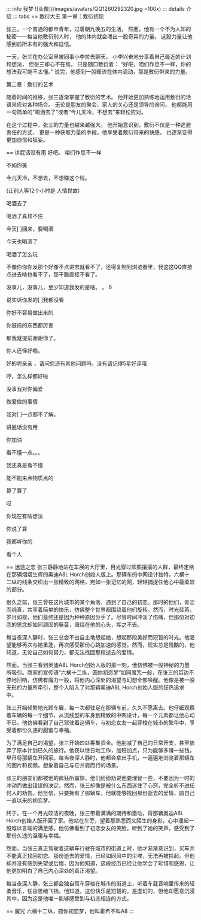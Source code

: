 ::: info 我梦
![头像](/images/avatars/QQ1260292320.jpg =100x)
::: details 介绍
::: tabs
== 敷衍大王
第一章：敷衍初现

张三，一个普通的都市青年，过着朝九晚五的生活。
然而，他有一个不为人知的秘密——每当他敷衍别人时，
他的体内就会涌出一股奇异的力量。
这股力量让他感到前所未有的强大和自信。

一天，张三在办公室里被同事小李拉去聊天。
小李兴奋地分享着自己最近的计划和想法，
但张三却心不在焉，
只是随口敷衍着：
“好吧，咱们作息不一样，你的想法我可能不太懂。”
说完，他感到一股暖流在体内涌动，那是敷衍带来的力量。

第二章：敷衍的艺术

随着时间的推移，张三逐渐掌握了敷衍的艺术。
他开始更加熟练地运用敷衍的话语来应对各种场合。
无论是朋友的聚会、家人的关心还是领导的询问，
他都能用一句简单的“喝酒去了”或者“今儿天冷，不想去”来轻松应对。

在这个过程中，张三的力量也越来越强大。
他开始意识到，敷衍不仅是一种逃避责任的方式，
更是一种获取力量的手段。他享受着敷衍带来的快感，
也逐渐变得更加自信和狂妄。

== 讲屁话没有用
好吧。 咱们作息不一样

不如你美

今儿天冷，不想去，不想赚这个钱。

(让别人等12个小时是 人情世故)

喝酒去了

喝酒了真顶不住

今天[ ]回来，要喝酒

今天也喝酒了

喝酒了怎么玩

不像你你你发那个好像不点进去就看不了，还得复制到浏览器里，我这这QQ直接点进去啥也看不了，那干脆直接不看了。

没事儿，没事儿，至少知道我发的是啥。
。
6

说实话你发的[ ]我都没看

你好不容易做出来的

你鼓捣的东西都厉害

那我就提前谢谢你了。

你人还怪好嘞。

好的呢亲亲 ，请问您还有其他问题吗，没有请记得5星好评哦

哼，怎么样都好啦

没事我对你偏爱

做爱做的事情

我对[ ]一点都不了解。

讲屁话没有用

你加油

看不懂一点。。。

我还真是看不懂

能不能来点物质点的

算了算了

哎

你现在有啥想法

你说了算

我都听你的

看个人

== 迷途之恋
张三静静地站在车展的大厅里，目光穿过熙熙攘攘的人群，最终定格在那辆熠熠生辉的奥迪A8L Horch创始人版上。那辆车的中网设计独特，六横十二纵的线条交织出一张精致的网格，宛如一张记忆的网，轻轻捕捉住他心中最柔软的部分。

很久之前，张三曾在这片城市的某个角落，遇到了自己的初恋。那时的他们，青涩而纯真，共享着简单的快乐，仿佛整个世界都围绕着他们旋转。然而，时光荏苒，岁月如梭，他们最终还是因为种种原因分手了。尽管时间冲淡了伤痛，但那份对初恋的思念却如同顽固的藤蔓，缠绕在他的心头，挥之不去。

每当夜深人静时，张三总会不由自主地想起她，想起那段美好而短暂的时光。他渴望能够再次与她重逢，再次感受那份心跳加速的感觉。然而，现实总是残酷的，他知道，无论自己如何努力，都无法找回那段逝去的爱情。

然而，当张三看到奥迪A8L Horch创始人版的那一刻，他仿佛被一股神秘的力量所吸引。商家的宣传语“六横十二纵，圆你初恋梦”如同魔咒一般，在张三的耳边不停地回响，仿佛有魔力一般，将他内心深处的渴望与幻想全部唤醒。他像是被一股无形的力量所牵引，整个人陷入了对那辆奥迪A8L Horch创始人版的狂热追求中。

张三开始频繁地光顾车展，每一次都驻足在那辆车前，久久不愿离去。他仔细观察着车辆的每一个细节，从流线型的车身到精致的中网设计，每一个元素都让他心动不已。他仿佛看到了自己驾驶着这辆车，与初恋女友一起穿梭在城市的繁华中，享受着那份久违的甜蜜与幸福。

为了满足自己的渴望，张三开始四处筹集资金。他削减了自己的日常开支，甚至放弃了原本计划已久的旅行。他夜以继日地工作，加班加点，只为能够多赚一些钱，早日将那辆车开回家。每当夜深人静时，他都会拿出手机，一遍遍地浏览着那辆车的图片和视频，想象着自己与它并肩而行的场景。

张三的朋友们都被他的疯狂所震惊。他们纷纷劝说他要理智一些，不要因为一时的冲动而做出错误的决定。然而，张三却像是被什么东西迷住了心窍，完全听不进任何人的劝告。他坚信，只要拥有了那辆车，他就能够找回那份逝去的爱情，圆自己一直以来的初恋梦。

终于，在一个月光皎洁的夜晚，张三带着满满的期待和激动，将那辆奥迪A8L Horch创始人版开回了家。他站在车旁，望着那熟悉而又陌生的身影，心中涌起一股难以言喻的满足感。他仿佛看到了初恋女友的笑脸，听到了她的笑声，感受到了那份久违的温暖与幸福。

然而，当张三真正驾驶着这辆车行驶在城市的街道上时，他才渐渐意识到，买车并不能真正找回初恋。那份逝去的爱情，已经如同风中的尘埃，无法再被拾起。但他却并没有感到失望或后悔，因为他知道，这段经历已经让他学会了珍惜和感恩，让他更加明白了自己内心深处的真正渴望。

每当夜深人静，张三都会独自驾车穿梭在城市的街道上，听着车载音响里传来的轻柔音乐，任由思绪飞扬。他知道，这份快乐是短暂的，是虚幻的，但他却愿意沉浸其中，因为这是他唯一能够感受到与初恋相连的方式。

== 魔咒
六横十二纵，圆你初恋梦，他叫霍希不叫A8
:::